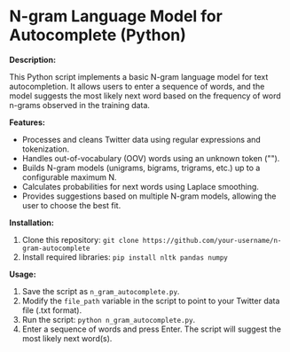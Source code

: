 # N-gram Language Model for Autocomplete (Python)

**Description:**

This Python script implements a basic N-gram language model for text autocompletion. It allows users to enter a sequence of words, and the model suggests the most likely next word based on the frequency of word n-grams observed in the training data.

**Features:**

* Processes and cleans Twitter data using regular expressions and tokenization.
* Handles out-of-vocabulary (OOV) words using an unknown token ("<unk>").
* Builds N-gram models (unigrams, bigrams, trigrams, etc.) up to a configurable maximum N.
* Calculates probabilities for next words using Laplace smoothing.
* Provides suggestions based on multiple N-gram models, allowing the user to choose the best fit.

**Installation:**

1. Clone this repository: `git clone https://github.com/your-username/n-gram-autocomplete`
2. Install required libraries: `pip install nltk pandas numpy`

**Usage:**

1. Save the script as `n_gram_autocomplete.py`.
2. Modify the `file_path` variable in the script to point to your Twitter data file (.txt format).
3. Run the script: `python n_gram_autocomplete.py`.
4. Enter a sequence of words and press Enter. The script will suggest the most likely next word(s).
